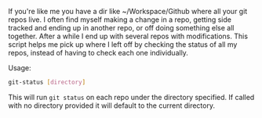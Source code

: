 If you're like me you have a dir like ~/Workspace/Github where all your git repos live. I often find myself making a change in a repo, getting side tracked and ending up in another repo, or off doing something else all together. After a while I end up with several repos with modifications. This script helps me pick up where I left off by checking the status of all my repos, instead of having to check each one individually.

Usage:

```bash
git-status [directory]
```

This will run `git status` on each repo under the directory specified. If called with no directory provided it will default to the current directory.